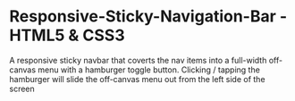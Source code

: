 # Responsive-Sticky-Navigation-Bar - HTML5 & CSS3

A responsive sticky navbar that coverts the nav items into a full-width off-canvas menu with a hamburger toggle button. Clicking / tapping the hamburger will slide the off-canvas menu out from the left side of the screen
